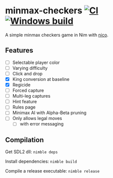 # minmax-checkers [![CI](https://github.com/tandy-1000/minmax-checkers/actions/workflows/ci.yml/badge.svg)](https://github.com/tandy-1000/minmax-checkers/actions/workflows/ci.yml) [![Windows build](https://github.com/tandy-1000/minmax-checkers/actions/workflows/window.yml/badge.svg)](https://github.com/tandy-1000/minmax-checkers/actions/workflows/window.yml)
A simple minmax checkers game in Nim with [nico](https://github.com/ftsf/nico).

## Features
- [ ] Selectable player color
- [ ] Varying difficulty
- [ ] Click and drop
- [x] King conversion at baseline
- [x] Regicide
- [ ] Forced capture
- [ ] Multi-leg captures
- [ ] Hint feature
- [ ] Rules page
- [ ] Minimax AI with Alpha-Beta pruning
- [ ] Only allows legal moves
   - [ ] with error messaging

## Compilation
Get SDL2 dll: `nimble deps`

Install dependencies: `nimble build`

Compile a release executable: `nimble release`

